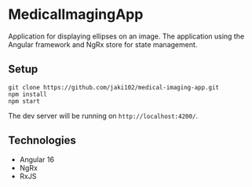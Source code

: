 # MedicalImagingApp

Application for displaying ellipses
on an image. The application using the Angular framework and NgRx store for
state management.

## Setup

```
git clone https://github.com/jaki102/medical-imaging-app.git
npm install
npm start
```

The dev server will be running on `http://localhost:4200/`.

## Technologies

- Angular 16
- NgRx
- RxJS
